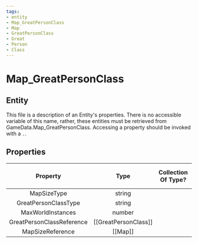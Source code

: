 ```yaml
---
tags:
- entity
- Map_GreatPersonClass
- Map
- GreatPersonClass
- Great
- Person
- Class
---
```

# Map_GreatPersonClass
## Entity
This file is a description of an Entity's properties. There is no accessible variable of this name, rather, these entities must be retrieved from GameData.Map_GreatPersonClass. Accessing a property should be invoked with a `.`.
## Properties
|	Property	|	Type	|	Collection Of Type?	|	May Be Nil?	|	Default	|	References	|	Key	|	Notes	|
|	:-:	|	:-:	|	:-:	|	:-:	|	:-:	|	:-:	|	:-:	|	-:	|
|	MapSizeType	|	string	|		|		|		|	[[Map]].MapSizeType	|		|	|
|	GreatPersonClassType	|	string	|		|		|		|	[[GreatPersonClass]].GreatPersonClassType	|		|	|
|	MaxWorldInstances	|	number	|		|	✓	|		|		|		|	|
|	GreatPersonClassReference	|	[[GreatPersonClass]]	|		|	✓	|		|		|		|	|
|	MapSizeReference	|	[[Map]]	|		|	✓	|		|		|		|	|
